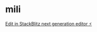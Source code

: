 # mili

[Edit in StackBlitz next generation editor ⚡️](https://stackblitz.com/~/github.com/scgtruz/mili)